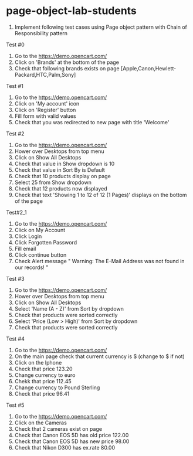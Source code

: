 # page-object-lab-students

1. Implement following test cases using Page object pattern with Chain of Responsibility pattern

Test #0
1. Go to the https://demo.opencart.com/
2. Click on 'Brands' at the bottom of the page
3. Check that following brands exists on page [Apple,Canon,Hewlett-Packard,HTC,Palm,Sony]

Test #1
1. Go to the https://demo.opencart.com/
2. Click on 'My account' icon
3. Click on 'Register' button
4. Fill form with valid values
5. Check that you was redirected to new page with title 'Welcome'

Test #2
1. Go to the https://demo.opencart.com/
2. Hower over Desktops from top menu
3. Click on Show All Desktops
4. Check that value in Show dropdown is 10
5. Check that value in Sort By is Default
6. Check that 10 products display on page
7. Select 25 from Show dropdown
8. Check that 12 products now displayed
9. Check that text 'Showing 1 to 12 of 12 (1 Pages)' displays on the bottom of the page

Test#2_1
1. Go to the https://demo.opencart.com/
2. Click on My Account
3. Click Login
4. Click Forgotten Password
5. Fill email
6. Click continue button
7. Check Alert message " Warning: The E-Mail Address was not found in our records! "

Test #3
1. Go to the https://demo.opencart.com/
2. Hower over Desktops from top menu
3. Click on Show All Desktops
4. Select 'Name (A - Z)' from Sort by dropdown
5. Check that products were sorted correctly
6. Select 'Price (Low > High)' from Sort by dropdown
7. Check that products were sorted correctly

Test #4
1. Go to the https://demo.opencart.com/
2. On the main page check that current currency is $ (change to $ if not)
3. Click on the Iphone
4. Check that price 123.20
5. Change currency to euro
6. Chekk that price 112.45
7. Change currency to Pound Sterling
8. Check that price 96.41

Test #5
1. Go to the https://demo.opencart.com/
2. Click on the Cameras
3. Check that 2 cameras exist on page
4. Check that Canon EOS 5D has old price 122.00
5. Check that Canon EOS 5D has new price 98.00
6. Check that Nikon D300 has ex.rate 80.00